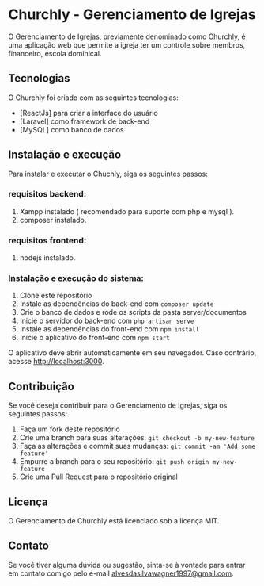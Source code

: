 # Churchly - Gerenciamento de Igrejas

O Gerenciamento de Igrejas, previamente denominado como Churchly, é uma aplicação web que permite a igreja ter um controle sobre membros, financeiro, escola dominical.

## Tecnologias

O Churchly foi criado com as seguintes tecnologias:

- [ReactJs] para criar a interface do usuário
- [Laravel] como framework de back-end
- [MySQL] como banco de dados

## Instalação e execução

Para instalar e executar o Chuchly, siga os seguintes passos:

### requisitos backend:
1. Xampp instalado ( recomendado para suporte com php e mysql ).
2. composer instalado.

### requisitos frontend:
1. nodejs instalado.

### Instalação e execução do sistema:

1. Clone este repositório
2. Instale as dependências do back-end com `composer update`
3. Crie o banco de dados e rode os scripts da pasta server/documentos
4. Inicie o servidor do back-end com `php artisan serve`
4. Instale as dependências do front-end com `npm install`
5. Inicie o aplicativo do front-end com `npm start`

O aplicativo deve abrir automaticamente em seu navegador. Caso contrário, acesse [http://localhost:3000](http://localhost:3000).

## Contribuição

Se você deseja contribuir para o Gerenciamento de Igrejas, siga os seguintes passos:

1. Faça um fork deste repositório
2. Crie uma branch para suas alterações: `git checkout -b my-new-feature`
3. Faça as alterações e commit suas mudanças: `git commit -am 'Add some feature'`
4. Empurre a branch para o seu repositório: `git push origin my-new-feature`
5. Crie uma Pull Request para o repositório original

## Licença

O Gerenciamento de Churchly está licenciado sob a licença MIT.

## Contato

Se você tiver alguma dúvida ou sugestão, sinta-se à vontade para entrar em contato comigo pelo e-mail [alvesdasilvawagner1997@gmail.com](mailto:alvesdasilvawagner1997@gmail.com).
